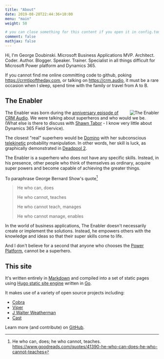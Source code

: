 ```yaml
---
title: "About"
date: 2019-08-28T22:44:36+10:00
menu: "main"
weight: 50

# you can close something for this content if you open it in config.toml.
comment: false
mathjax: false
---
```


Hi, I'm George Doubinski. Microsoft Business Applications MVP. Architect. Coder. Author. Blogger. Speaker. Trainer. Specialist in all things difficult for Microsoft Power platform and Dynamics 365.

If you cannot find me online committing code to github, poking https://crmtipoftheday.com, or talking on https://crm.audio, it must be a rare occasion when I sleep, spend time with the family or travel from A to B.  

## The Enabler

<img srcset="/img/enabler230x425.png 230w, /img/enabler128x237.png 128w" 
sizes="(max-width: 420px) 128px, 230px"
src="/img/enabler230x425.png" alt="The Enabler" style="float:right;margin-left: 7px;margin-top: 0px;">

The Enabler was born during the [anniversary episode of CRM Audio](https://crm.audio/crm-audio-100-the-enabler/). We were talking about superheros and who would we be. (What else is there to discuss with [Shawn Tabor](https://twitter.com/crmhobbit) - I know very little about Dynamics 365 Field Service). 

The closest "real" superhero would be [Domino](https://en.wikipedia.org/wiki/Domino_(comics)) with her subconscious [telekinetic](https://en.wikipedia.org/wiki/Telekinesis) probability manipulation. In other words, her skill is luck, as graphically demonstrated in [Deadpool&nbsp;2](https://en.wikipedia.org/wiki/Deadpool_2).

The Enabler is a superhero who does not have any specific skills. Instead, in his presence, other people who think of themselves as ordinary, acquire super powers and become capable of achieving the greater things.

To paraphrase George Bernard Show's quote[^1]

> He who can, does
>
> He who cannot, teaches
>
> He who cannot teach, manages
>
> He who cannot manage, enables

In the world of business applications, The Enabler doesn't necessarily create or implement the solutions. Instead, he empowers others with the knowledge and ideas so that their super skills come to life. 

And I don't believe for a second that anyone who chooses the [Power Platform](https://powerplatform.microsoft.com/), cannot be a superhero.

## This site

It's written entirely in [Markdown](https://en.wikipedia.org/wiki/Markdown) and compiled into a set of static pages using [Hugo static site engine](https://gohugo.io/) written in [Go](https://golang.org/).


It makes use of a variety of open source projects including:

* [Cobra](https://github.com/spf13/cobra)
* [Viper](https://github.com/spf13/viper)
* [J Walter Weatherman](https://github.com/spf13/jWalterWeatherman)
* [Cast](https://github.com/spf13/cast)

Learn more (and contribute) on [GitHub](https://github.com/gohugoio).

[^1]:He who can, does; he who cannot, teaches. https://www.goodreads.com/quotes/41390-he-who-can-does-he-who-cannot-teaches